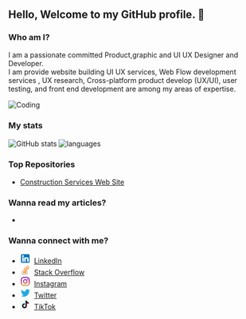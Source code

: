 ## Hello, Welcome to my GitHub profile. 👋

### Who am I?

I am a passionate committed  Product,graphic and UI  UX Designer and  Developer.<br>
I am provide website building UI UX services, Web Flow development services , UX research, Cross-platform product develop (UX/UI), user testing, and front end development are among my areas of expertise.

 <img align="center" alt="Coding" width="450" src="https://github.com/ChanukaJayarathna/ChanukaJayarathna/blob/main/img/k.gif">

### My stats
<img align="center" src="https://github-readme-stats.vercel.app/api?username=ChanukaJayarathna&show_icons=true&include_all_commits=true&theme=dracula" alt="GitHub stats" />
<img align="center" src="https://github-readme-stats.vercel.app/api/top-langs/?username=ChanukaJayarathna&&exclude_repo=ChanukaJayarathna&layout=compact&theme=dracula" alt="languages"/>

### Top Repositories

* [Construction Services Web Site](https://github.com/ChanukaJayarathna/Group_Project_Saegis_Sem-2)

### Wanna read my articles?

*

### Wanna connect with me?

* <img src="https://github.com/ChanukaJayarathna/ChanukaJayarathna/blob/main/img/linkedin.png" height="20"/>&nbsp; [LinkedIn](https://www.linkedin.com/in/chanuka-jayarathna)
* <img src="https://github.com/ChanukaJayarathna/ChanukaJayarathna/blob/main/img/stackoverflow.png" height="20"/>&nbsp; [Stack Overflow](https://stackoverflow.com/users/23175194/chanuka-jayarathna)
* <img src="https://github.com/ChanukaJayarathna/ChanukaJayarathna/blob/main/img/instagram.png" height="20"/>&nbsp; [Instagram](https://www.instagram.com/chanukajayarathna9124)
* <img src="https://github.com/ChanukaJayarathna/ChanukaJayarathna/blob/main/img/twitter.png" height="20"/>&nbsp; [Twitter](https://x.com/Chanuka61837151)
* <img src="https://github.com/ChanukaJayarathna/ChanukaJayarathna/blob/main/img/Untitled%20design.png" height="20"/>&nbsp; [TikTok](https://www.tiktok.com/@chanukajayarathna)




